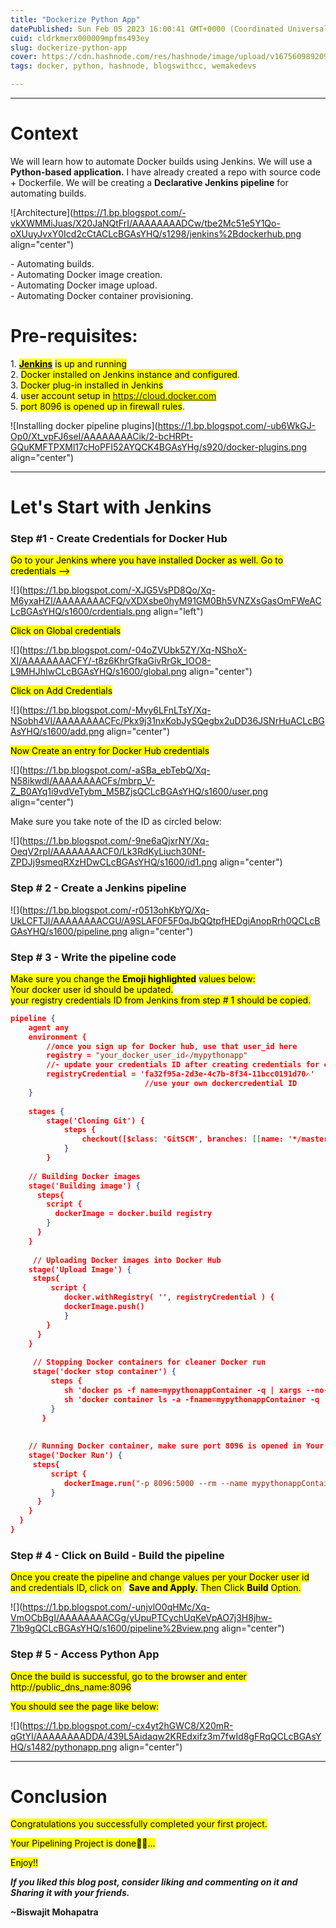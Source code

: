 ```yaml
---
title: "Dockerize Python App"
datePublished: Sun Feb 05 2023 16:00:41 GMT+0000 (Coordinated Universal Time)
cuid: cldrkmerx000009mpfms493ey
slug: dockerize-python-app
cover: https://cdn.hashnode.com/res/hashnode/image/upload/v1675609892093/9d060258-d25b-435e-93dc-ffab10bbb50b.png
tags: docker, python, hashnode, blogswithcc, wemakedevs

---
```


---

# Context

We will learn how to automate Docker builds using Jenkins. We will use a **Python-based application.** I have already created a repo with source code + Dockerfile. We will be creating a **Declarative Jenkins pipeline** for automating builds.

![Architecture](https://1.bp.blogspot.com/-vkXWMMiJuas/X20JaNQtFrI/AAAAAAAADCw/tbe2Mc51e5Y1Qo-oXUuyJvxY0Icd2cCtACLcBGAsYHQ/s1298/jenkins%2Bdockerhub.png align="center")

\- Automating builds.  
\- Automating Docker image creation.  
\- Automating Docker image upload.  
\- Automating Docker container provisioning.

# **Pre-requisites:**

1\. [**<mark>Jenkins</mark>**](https://biswajitblogs.hashnode.dev/how-to-setup-jenkins-in-ubuntu-ec2-instance) <mark>is up and running</mark>  
2\. <mark>Docker installed on Jenkins instance and configured</mark>.  
3\. <mark>Docker plug-in installed in Jenkins</mark>  
4\. <mark>user account setup in https://cloud.docker.com</mark>  
5\. <mark>port 8096 is opened up in firewall rules</mark>.

![Installing docker pipeline plugins](https://1.bp.blogspot.com/-ub6WkGJ-Op0/Xt_vpFJ6seI/AAAAAAAACik/2-bcHRPt-GQuKMFTPXMl17cHoPFI52AYQCK4BGAsYHg/s920/docker-plugins.png align="center")

---

# Let's Start with Jenkins

### **Step #1 - Create Credentials for Docker Hub**

<mark>Go to your Jenkins where you have installed Docker as well. Go to credentials --&gt;</mark>

![](https://1.bp.blogspot.com/-XJG5VsPD8Qo/Xq-M6yxaHZI/AAAAAAAACFQ/vXDXsbe0hyM91GM0Bh5VNZXsGasOmFWeACLcBGAsYHQ/s1600/crdentials.png align="left")

<mark>Click on Global credentials</mark>

![](https://1.bp.blogspot.com/-04oZVUbk5ZY/Xq-NShoX-XI/AAAAAAAACFY/-t8z6KhrGfkaGivRrGk_IOO8-L9MHJhIwCLcBGAsYHQ/s1600/global.png align="center")

<mark>Click on Add Credentials</mark>

![](https://1.bp.blogspot.com/-Mvy6LFnLTsY/Xq-NSobh4VI/AAAAAAAACFc/Pkx9j31nxKobJySQegbx2uDD36JSNrHuACLcBGAsYHQ/s1600/add.png align="center")

<mark>Now Create an entry for Docker Hub credentials</mark>

![](https://1.bp.blogspot.com/-aSBa_ebTebQ/Xq-N58ikwdI/AAAAAAAACFs/mbrp_V-Z_B0AYq1i9vdVeTybm_M5BZjsQCLcBGAsYHQ/s1600/user.png align="center")

Make sure you take note of the ID as circled below:

![](https://1.bp.blogspot.com/-9ne6aQjxrNY/Xq-OeqV2rpI/AAAAAAAACF0/Lk3RdKyLiuch30Nf-ZPDJj9smeqRXzHDwCLcBGAsYHQ/s1600/id1.png align="center")

### **Step # 2 - Create a Jenkins pipeline**

![](https://1.bp.blogspot.com/-r0513ohKbYQ/Xq-UkLCFTJI/AAAAAAAACGU/A9SLAF0F5F0qJbQQtpfHEDgiAnopRrh0QCLcBGAsYHQ/s1600/pipeline.png align="center")

### **Step # 3 - Write the pipeline code**

<mark>Make sure you change the </mark> **<mark>Emoji highlighted</mark>** <mark>values below:<br>Your docker user id should be updated.<br>your registry credentials ID from Jenkins from step # 1 should be copied.</mark>

```json
pipeline {
    agent any 
    environment {
        //once you sign up for Docker hub, use that user_id here
        registry = "your_docker_user_id✍️/mypythonapp"
        //- update your credentials ID after creating credentials for connecting to Docker Hub
        registryCredential = 'fa32f95a-2d3e-4c7b-8f34-11bcc0191d70✍️' 
                              //use your own dockercredential ID
    }
    
    stages {
        stage('Cloning Git') {
            steps {
                checkout([$class: 'GitSCM', branches: [[name: '*/master']], doGenerateSubmoduleConfigurations: false, extensions: [], submoduleCfg: [], userRemoteConfigs: [[credentialsId: '', url: 'https://bitbucket.org/biswajitmoahapatra/mypythonrepo']]])       
            }
        }
    
    // Building Docker images
    stage('Building image') {
      steps{
        script {
          dockerImage = docker.build registry
        }
      }
    }
    
     // Uploading Docker images into Docker Hub
    stage('Upload Image') {
     steps{    
         script {
            docker.withRegistry( '', registryCredential ) {
            dockerImage.push()
            }
        }
      }
    }
    
     // Stopping Docker containers for cleaner Docker run
     stage('docker stop container') {
         steps {
            sh 'docker ps -f name=mypythonappContainer -q | xargs --no-run-if-empty docker container stop'
            sh 'docker container ls -a -fname=mypythonappContainer -q | xargs -r docker container rm'
         }
       }
    
    
    // Running Docker container, make sure port 8096 is opened in Your VM
    stage('Docker Run') {
     steps{
         script {
            dockerImage.run("-p 8096:5000 --rm --name mypythonappContainer")
         }
      }
    }
  }
}
```

### **Step # 4 - Click on Build - Build the pipeline**

<mark>Once you create the pipeline and change values per your Docker user id and credentials ID, click on&nbsp;</mark>  **<mark>Save and Apply.</mark>** <mark>Then Click </mark> **<mark>Build</mark>** <mark>Option.</mark>

![](https://1.bp.blogspot.com/-unjvlO0qHMc/Xq-VmOCbBgI/AAAAAAAACGg/yUpuPTCychUqKeVpAO7j3H8jhw-71b9gQCLcBGAsYHQ/s1600/pipeline%2Bview.png align="center")

### **Step # 5 - Access Python App**

<mark>Once the build is successful, go to the browser and enter http://public_dns_name:8096</mark>

<mark>You should see the page like below:</mark>

![](https://1.bp.blogspot.com/-cx4yt2hGWC8/X20mR-qGtYI/AAAAAAAADDA/439L5Aidaqw2KREdxifz3m7fwId8gFRqQCLcBGAsYHQ/s1482/pythonapp.png align="center")

---

# Conclusion

<mark>Congratulations you successfully completed your first project.</mark>

<mark>Your Pipelining Project is done🤟🤟...</mark>

<mark>Enjoy!!</mark>

***If you liked this blog post, consider liking and commenting on it and Sharing it with your friends.***

**~Biswajit Mohapatra**